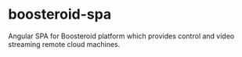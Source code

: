 # boosteroid-spa
Angular SPA for Boosteroid platform which provides control and video streaming remote cloud machines.
